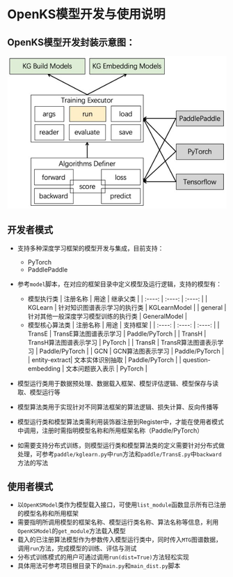 # OpenKS模型开发与使用说明

## OpenKS模型开发封装示意图：
![model](../../docs/pics/model.jpg)

## 开发者模式
* 支持多种深度学习框架的模型开发与集成，目前支持：
	- PyTorch
	- PaddlePaddle
* 参考`model`脚本，在对应的框架目录中定义模型及运行逻辑，支持的模型有：
	- 模型执行类
		| 注册名称 | 用途 | 继承父类 |
		| :----: | :----: | :----: |
		| KGLearn | 针对知识图谱表示学习的执行类 | KGLearnModel |
		| general | 针对其他一般深度学习模型训练的执行类 | GeneralModel |
	- 模型核心算法类
| 注册名称 | 用途 | 支持框架 |
| :----: | :----: | :----: |
| TransE | TransE算法图谱表示学习 | Paddle/PyTorch |
| TransH | TransH算法图谱表示学习 | PyTorch |
| TransR | TransR算法图谱表示学习 | Paddle/PyTorch |
| GCN | GCN算法图表示学习 | Paddle/PyTorch |
| entity-extract| 文本实体识别抽取 | Paddle/PyTorch |
| question-embedding | 文本问题嵌入表示 | PyTorch |


* 模型运行类用于数据预处理、数据载入框架、模型评估逻辑、模型保存与读取、模型运行等
* 模型算法类用于实现针对不同算法框架的算法逻辑、损失计算、反向传播等
* 模型运行类和模型算法类需利用装饰器注册到Register中，才能在使用者模式中调用，注册时需指明模型名称和所用框架名称（Paddle/PyTorch）
* 如需要支持分布式训练，则模型运行类和模型算法类的定义需要针对分布式做处理，可参考`paddle/kglearn.py`中`run`方法和`paddle/TransE.py`中`backward`方法的写法

## 使用者模式
* 以`OpenKSModel`类作为模型载入接口，可使用`list_module`函数显示所有已注册的模型名称和所用框架
* 需要指明所调用模型的框架名称、模型运行类名称、算法名称等信息，利用`OpenKSModel`的`get_module`方法载入模型
* 载入的已注册算法模型作为参数传入模型运行类中，同时传入`MTG`图谱数据，调用`run`方法，完成模型的训练、评估与测试
* 分布式训练模式的用户可通过调用`run(dist=True)`方法轻松实现
* 具体用法可参考项目根目录下的`main.py`和`main_dist.py`脚本
